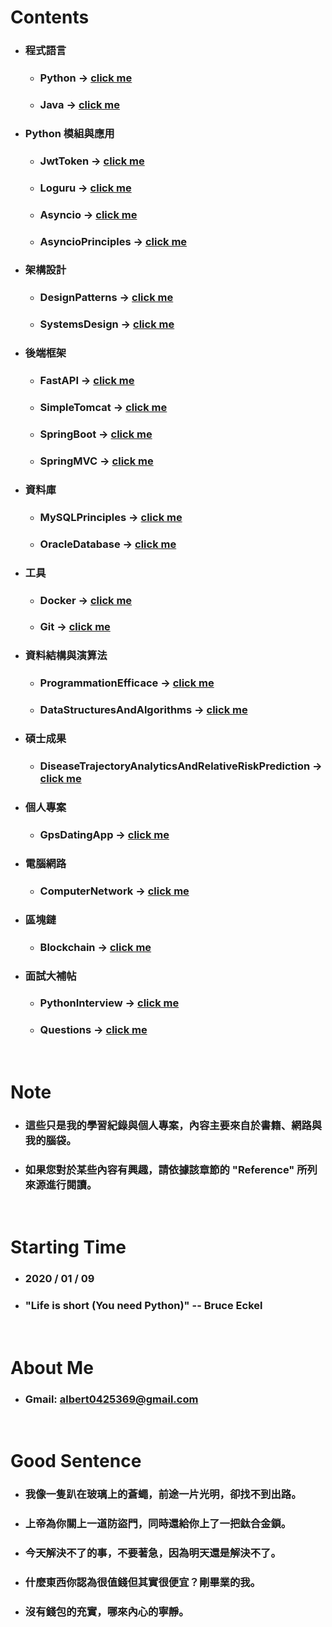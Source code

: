 Contents
=====
* ### 程式語言
    * ### Python -> [click me](https://gitlab.com/ChiangWei/main/-/tree/master/Python)
    * ### Java -> [click me](https://gitlab.com/ChiangWei/main/-/tree/master/Java)
* ### Python 模組與應用
    * ### JwtToken -> [click me](https://gitlab.com/ChiangWei/main/-/tree/master/JwtToken)
    * ### Loguru -> [click me](https://gitlab.com/ChiangWei/main/-/tree/master/Loguru)
    * ### Asyncio -> [click me](https://gitlab.com/ChiangWei/main/-/tree/master/Asyncio)
    * ### AsyncioPrinciples -> [click me](https://gitlab.com/ChiangWei/main/-/tree/master/AsyncioPrinciples)
* ### 架構設計
    * ### DesignPatterns -> [click me](https://gitlab.com/ChiangWei/main/-/tree/master/DesignPatterns)
    * ### SystemsDesign -> [click me](https://gitlab.com/ChiangWei/main/-/tree/master/SystemsDesign)
* ### 後端框架
    * ### FastAPI -> [click me](https://gitlab.com/ChiangWei/main/-/tree/master/FastAPI)
    * ### SimpleTomcat -> [click me](https://gitlab.com/ChiangWei/main/-/tree/master/SimpleTomcat)
    * ### SpringBoot -> [click me](https://gitlab.com/ChiangWei/main/-/tree/master/SpringBoot)
    * ### SpringMVC -> [click me](https://gitlab.com/ChiangWei/main/-/tree/master/SpringMVC)
* ### 資料庫
    * ### MySQLPrinciples -> [click me](https://gitlab.com/ChiangWei/main/-/tree/master/MySQLPrinciples)
    * ### OracleDatabase -> [click me](https://gitlab.com/ChiangWei/main/-/tree/master/OracleDatabase)
* ### 工具
    * ### Docker -> [click me](https://gitlab.com/ChiangWei/main/-/tree/master/Docker)
    * ### Git -> [click me](https://gitlab.com/ChiangWei/main/-/tree/master/Git)
* ### 資料結構與演算法
    * ### ProgrammationEfficace -> [click me](https://gitlab.com/ChiangWei/main/-/tree/master/ProgrammationEfficace)
    * ### DataStructuresAndAlgorithms -> [click me](https://gitlab.com/ChiangWei/main/-/tree/master/DataStructuresAndAlgorithms)
* ### 碩士成果
    * ### DiseaseTrajectoryAnalyticsAndRelativeRiskPrediction -> [click me](https://gitlab.com/ChiangWei/main/-/tree/master/DiseaseTrajectoryAnalyticsAndRelativeRiskPrediction)
* ### 個人專案
    * ### GpsDatingApp -> [click me](https://gitlab.com/ChiangWei/main/-/tree/master/GpsDatingApp)
* ### 電腦網路
    * ### ComputerNetwork -> [click me](https://gitlab.com/ChiangWei/main/-/tree/master/ComputerNetwork)
* ### 區塊鏈
    * ### Blockchain -> [click me](https://gitlab.com/ChiangWei/main/-/tree/master/Blockchain)
* ### 面試大補帖
    * ### PythonInterview -> [click me](https://gitlab.com/ChiangWei/main/-/tree/master/PythonInterview)
    * ### Questions -> [click me](https://gitlab.com/ChiangWei/main/-/tree/master/Questions)
<br />

Note
=====
* ### 這些只是我的學習紀錄與個人專案，內容主要來自於書籍、網路與我的腦袋。
* ### 如果您對於某些內容有興趣，請依據該章節的 "Reference" 所列來源進行閱讀。
<br />

Starting Time
=====
* ### 2020 / 01 / 09
* ### "Life is short (You need Python)" -- Bruce Eckel
<br />

About Me
=====
* ### Gmail: albert0425369@gmail.com
<br />

Good Sentence
=====
* ### 我像一隻趴在玻璃上的蒼蠅，前途一片光明，卻找不到出路。
* ### 上帝為你關上一道防盜門，同時還給你上了一把鈦合金鎖。
* ### 今天解決不了的事，不要著急，因為明天還是解決不了。
* ### 什麼東西你認為很值錢但其實很便宜？剛畢業的我。
* ### 沒有錢包的充實，哪來內心的寧靜。
<br />
